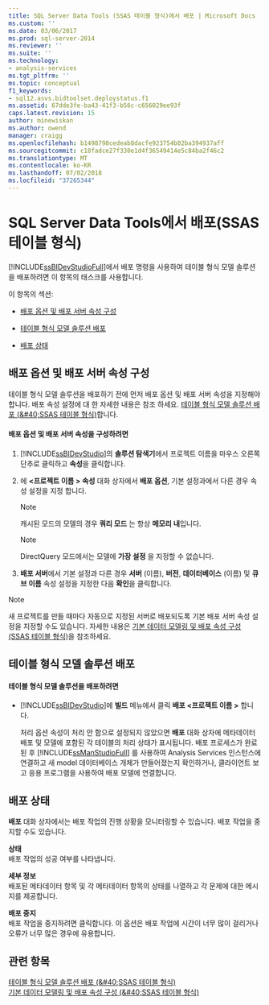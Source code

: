 ```yaml
---
title: SQL Server Data Tools (SSAS 테이블 형식)에서 배포 | Microsoft Docs
ms.custom: ''
ms.date: 03/06/2017
ms.prod: sql-server-2014
ms.reviewer: ''
ms.suite: ''
ms.technology:
- analysis-services
ms.tgt_pltfrm: ''
ms.topic: conceptual
f1_keywords:
- sql12.asvs.bidtoolset.deploystatus.f1
ms.assetid: 67dde3fe-ba43-41f3-b56c-c656029ee93f
caps.latest.revision: 15
author: minewiskan
ms.author: owend
manager: craigg
ms.openlocfilehash: b1498798cedeab8dacfe923754b02ba394937aff
ms.sourcegitcommit: c18fadce27f330e1d4f36549414e5c84ba2f46c2
ms.translationtype: MT
ms.contentlocale: ko-KR
ms.lasthandoff: 07/02/2018
ms.locfileid: "37265344"
---
```

# <a name="deploy-from-sql-server-data-tools-ssas-tabular"></a>SQL Server Data Tools에서 배포(SSAS 테이블 형식)
  [!INCLUDE[ssBIDevStudioFull](../../includes/ssbidevstudiofull-md.md)]에서 배포 명령을 사용하여 테이블 형식 모델 솔루션을 배포하려면 이 항목의 태스크를 사용합니다.  
  
 이 항목의 섹션:  
  
-   [배포 옵션 및 배포 서버 속성 구성](#bkmk_deploy)  
  
-   [테이블 형식 모델 솔루션 배포](#bkmk_deploy_proc)  
  
-   [배포 상태](#bkmk_deploy_status)  
  
##  <a name="bkmk_deploy"></a> 배포 옵션 및 배포 서버 속성 구성  
 테이블 형식 모델 솔루션을 배포하기 전에 먼저 배포 옵션 및 배포 서버 속성을 지정해야 합니다. 배포 속성 설정에 대 한 자세한 내용은 참조 하세요. [테이블 형식 모델 솔루션 배포 &#40;&AMP;#40;SSAS 테이블 형식&#41;](tabular-model-solution-deployment-ssas-tabular.md)합니다.  
  
#### <a name="to-configure-deployment-options-and-deployment-server-properties"></a>배포 옵션 및 배포 서버 속성을 구성하려면  
  
1.  [!INCLUDE[ssBIDevStudio](../../includes/ssbidevstudio-md.md)]의 **솔루션 탐색기**에서 프로젝트 이름을 마우스 오른쪽 단추로 클릭하고 **속성**을 클릭합니다.  
  
2.  에  **\<프로젝트 이름 > 속성** 대화 상자에서 **배포 옵션**, 기본 설정과에서 다른 경우 속성 설정을 지정 합니다.  
  
    > [!NOTE]  
    >  캐시된 모드의 모델의 경우 **쿼리 모드** 는 항상 **메모리 내**입니다.  
  
    > [!NOTE]  
    >  DirectQuery 모드에서는 모델에 **가장 설정** 을 지정할 수 없습니다.  
  
3.  **배포 서버**에서 기본 설정과 다른 경우 **서버** (이름), **버전**, **데이터베이스** (이름) 및 **큐브 이름** 속성 설정을 지정한 다음 **확인**을 클릭합니다.  
  
> [!NOTE]  
>  새 프로젝트를 만들 때마다 자동으로 지정된 서버로 배포되도록 기본 배포 서버 속성 설정을 지정할 수도 있습니다. 자세한 내용은 [기본 데이터 모델링 및 배포 속성 구성&#40;SSAS 테이블 형식&#41;](properties-ssas-tabular.md)을 참조하세요.  
  
##  <a name="bkmk_deploy_proc"></a> 테이블 형식 모델 솔루션 배포  
  
#### <a name="to-deploy-a-tabular-model-solution"></a>테이블 형식 모델 솔루션을 배포하려면  
  
-   [!INCLUDE[ssBIDevStudio](../../includes/ssbidevstudio-md.md)]에 **빌드** 메뉴에서 클릭 **배포 \<프로젝트 이름 >** 합니다.  
  
     처리 옵션 속성이 처리 안 함으로 설정되지 않았으면 **배포** 대화 상자에 메타데이터 배포 및 모델에 포함된 각 테이블의 처리 상태가 표시됩니다. 배포 프로세스가 완료된 후 [!INCLUDE[ssManStudioFull](../../includes/ssmanstudiofull-md.md)] 를 사용하여 Analysis Services 인스턴스에 연결하고 새 model 데이터베이스 개체가 만들어졌는지 확인하거나, 클라이언트 보고 응용 프로그램을 사용하여 배포 모델에 연결합니다.  
  
##  <a name="bkmk_deploy_status"></a> 배포 상태  
 **배포** 대화 상자에서는 배포 작업의 진행 상황을 모니터링할 수 있습니다. 배포 작업을 중지할 수도 있습니다.  
  
 **상태**  
 배포 작업의 성공 여부를 나타냅니다.  
  
 **세부 정보**  
 배포된 메타데이터 항목 및 각 메타데이터 항목의 상태를 나열하고 각 문제에 대한 메시지를 제공합니다.  
  
 **배포 중지**  
 배포 작업을 중지하려면 클릭합니다. 이 옵션은 배포 작업에 시간이 너무 많이 걸리거나 오류가 너무 많은 경우에 유용합니다.  
  
## <a name="see-also"></a>관련 항목  
 [테이블 형식 모델 솔루션 배포 &#40;&AMP;#40;SSAS 테이블 형식&#41;](tabular-model-solution-deployment-ssas-tabular.md)   
 [기본 데이터 모델링 및 배포 속성 구성 &#40;&AMP;#40;SSAS 테이블 형식&#41;](properties-ssas-tabular.md)  
  
  
